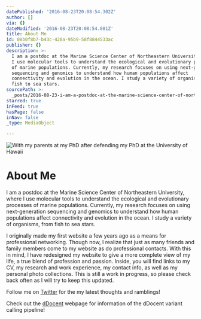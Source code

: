 ```yaml
---
datePublished: '2016-08-23T20:08:54.302Z'
author: []
via: {}
dateModified: '2016-08-23T20:08:54.081Z'
title: About Me
id: 08b0f8b7-b43c-428a-95b9-58f8844533ac
publisher: {}
description: >-
  I am a postdoc at the Marine Science Center of Northeastern University, where
  I use molecular tools to understand the ecological and evolutionary processes
  of marine populations. Currently, my research focuses on using next-generation
  sequencing and genomics to understand how human populations affect
  connectivity and evolution in the ocean. I study a variety of organisms, from
  fish to sea stars.
sourcePath: >-
  _posts/2016-08-23-i-am-a-postdoc-at-the-marine-science-center-of-northeastern.md
starred: true
inFeed: true
hasPage: false
inNav: false
_type: MediaObject

---
```

![With my parents at my PhD after defending my PhD at the University of Hawaii](https://the-grid-user-content.s3-us-west-2.amazonaws.com/84994c71-f59e-421e-90fa-5dd10b761198.jpg)

# About Me

I am a postdoc at the Marine Science Center of Northeastern University, where I use molecular tools to understand the ecological and evolutionary processes of marine populations. Currently, my research focuses on using next-generation sequencing and genomics to understand how human populations affect connectivity and evolution in the ocean. I study a variety of organisms, from fish to sea stars.

I originally made my first website a few years ago as a means for professional networking. Though now, I realize that just as many friends and family members come to my website as do professional contacts. With this in mind, I have redesigned my website to give a more complete view of my life, a true blend of profession and passion. Inside, you will find links to my CV, my research and work experience, my contact info, as well as my personal photo collections. This is still a work in progress, so please check back often as I will try to keep this updated.

Follow me on [Twitter][0] for the my latest thoughts and ramblings!

Check out the [dDocent][1] webpage for information of the dDocent variant calling pipeline!

[0]: https://twitter.com/JonPuritz
[1]: http://ddocent.wordpress.com/